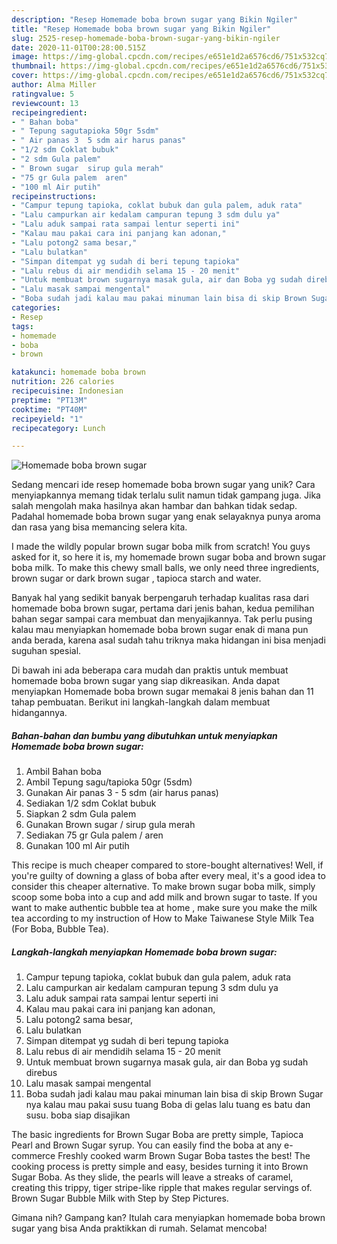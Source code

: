 ```yaml
---
description: "Resep Homemade boba brown sugar yang Bikin Ngiler"
title: "Resep Homemade boba brown sugar yang Bikin Ngiler"
slug: 2525-resep-homemade-boba-brown-sugar-yang-bikin-ngiler
date: 2020-11-01T00:28:00.515Z
image: https://img-global.cpcdn.com/recipes/e651e1d2a6576cd6/751x532cq70/homemade-boba-brown-sugar-foto-resep-utama.jpg
thumbnail: https://img-global.cpcdn.com/recipes/e651e1d2a6576cd6/751x532cq70/homemade-boba-brown-sugar-foto-resep-utama.jpg
cover: https://img-global.cpcdn.com/recipes/e651e1d2a6576cd6/751x532cq70/homemade-boba-brown-sugar-foto-resep-utama.jpg
author: Alma Miller
ratingvalue: 5
reviewcount: 13
recipeingredient:
- " Bahan boba"
- " Tepung sagutapioka 50gr 5sdm"
- " Air panas 3  5 sdm air harus panas"
- "1/2 sdm Coklat bubuk"
- "2 sdm Gula palem"
- " Brown sugar  sirup gula merah"
- "75 gr Gula palem  aren"
- "100 ml Air putih"
recipeinstructions:
- "Campur tepung tapioka, coklat bubuk dan gula palem, aduk rata"
- "Lalu campurkan air kedalam campuran tepung 3 sdm dulu ya"
- "Lalu aduk sampai rata sampai lentur seperti ini"
- "Kalau mau pakai cara ini panjang kan adonan,"
- "Lalu potong2 sama besar,"
- "Lalu bulatkan"
- "Simpan ditempat yg sudah di beri tepung tapioka"
- "Lalu rebus di air mendidih selama 15 - 20 menit"
- "Untuk membuat brown sugarnya masak gula, air dan Boba yg sudah direbus"
- "Lalu masak sampai mengental"
- "Boba sudah jadi kalau mau pakai minuman lain bisa di skip Brown Sugar nya kalau mau pakai susu tuang Boba di gelas lalu tuang es batu dan susu. boba siap disajikan"
categories:
- Resep
tags:
- homemade
- boba
- brown

katakunci: homemade boba brown 
nutrition: 226 calories
recipecuisine: Indonesian
preptime: "PT13M"
cooktime: "PT40M"
recipeyield: "1"
recipecategory: Lunch

---
```



![Homemade boba brown sugar](https://img-global.cpcdn.com/recipes/e651e1d2a6576cd6/751x532cq70/homemade-boba-brown-sugar-foto-resep-utama.jpg)

Sedang mencari ide resep homemade boba brown sugar yang unik? Cara menyiapkannya memang tidak terlalu sulit namun tidak gampang juga. Jika salah mengolah maka hasilnya akan hambar dan bahkan tidak sedap. Padahal homemade boba brown sugar yang enak selayaknya punya aroma dan rasa yang bisa memancing selera kita.

I made the wildly popular brown sugar boba milk from scratch! You guys asked for it, so here it is, my homemade brown sugar boba and brown sugar boba milk. To make this chewy small balls, we only need three ingredients, brown sugar or dark brown sugar , tapioca starch and water.

Banyak hal yang sedikit banyak berpengaruh terhadap kualitas rasa dari homemade boba brown sugar, pertama dari jenis bahan, kedua pemilihan bahan segar sampai cara membuat dan menyajikannya. Tak perlu pusing kalau mau menyiapkan homemade boba brown sugar enak di mana pun anda berada, karena asal sudah tahu triknya maka hidangan ini bisa menjadi suguhan spesial.


Di bawah ini ada beberapa cara mudah dan praktis untuk membuat homemade boba brown sugar yang siap dikreasikan. Anda dapat menyiapkan Homemade boba brown sugar memakai 8 jenis bahan dan 11 tahap pembuatan. Berikut ini langkah-langkah dalam membuat hidangannya.

<!--inarticleads1-->

##### Bahan-bahan dan bumbu yang dibutuhkan untuk menyiapkan Homemade boba brown sugar:

1. Ambil  Bahan boba
1. Ambil  Tepung sagu/tapioka 50gr (5sdm)
1. Gunakan  Air panas 3 - 5 sdm (air harus panas)
1. Sediakan 1/2 sdm Coklat bubuk
1. Siapkan 2 sdm Gula palem
1. Gunakan  Brown sugar / sirup gula merah
1. Sediakan 75 gr Gula palem / aren
1. Gunakan 100 ml Air putih


This recipe is much cheaper compared to store-bought alternatives! Well, if you&#39;re guilty of downing a glass of boba after every meal, it&#39;s a good idea to consider this cheaper alternative. To make brown sugar boba milk, simply scoop some boba into a cup and add milk and brown sugar to taste. If you want to make authentic bubble tea at home , make sure you make the milk tea according to my instruction of How to Make Taiwanese Style Milk Tea (For Boba, Bubble Tea). 

<!--inarticleads2-->

##### Langkah-langkah menyiapkan Homemade boba brown sugar:

1. Campur tepung tapioka, coklat bubuk dan gula palem, aduk rata
1. Lalu campurkan air kedalam campuran tepung 3 sdm dulu ya
1. Lalu aduk sampai rata sampai lentur seperti ini
1. Kalau mau pakai cara ini panjang kan adonan,
1. Lalu potong2 sama besar,
1. Lalu bulatkan
1. Simpan ditempat yg sudah di beri tepung tapioka
1. Lalu rebus di air mendidih selama 15 - 20 menit
1. Untuk membuat brown sugarnya masak gula, air dan Boba yg sudah direbus
1. Lalu masak sampai mengental
1. Boba sudah jadi kalau mau pakai minuman lain bisa di skip Brown Sugar nya kalau mau pakai susu tuang Boba di gelas lalu tuang es batu dan susu. boba siap disajikan


The basic ingredients for Brown Sugar Boba are pretty simple, Tapioca Pearl and Brown Sugar syrup. You can easily find the boba at any e-commerce Freshly cooked warm Brown Sugar Boba tastes the best! The cooking process is pretty simple and easy, besides turning it into Brown Sugar Boba. As they slide, the pearls will leave a streaks of caramel, creating this trippy, tiger stripe-like ripple that makes regular servings of. Brown Sugar Bubble Milk with Step by Step Pictures. 

Gimana nih? Gampang kan? Itulah cara menyiapkan homemade boba brown sugar yang bisa Anda praktikkan di rumah. Selamat mencoba!
